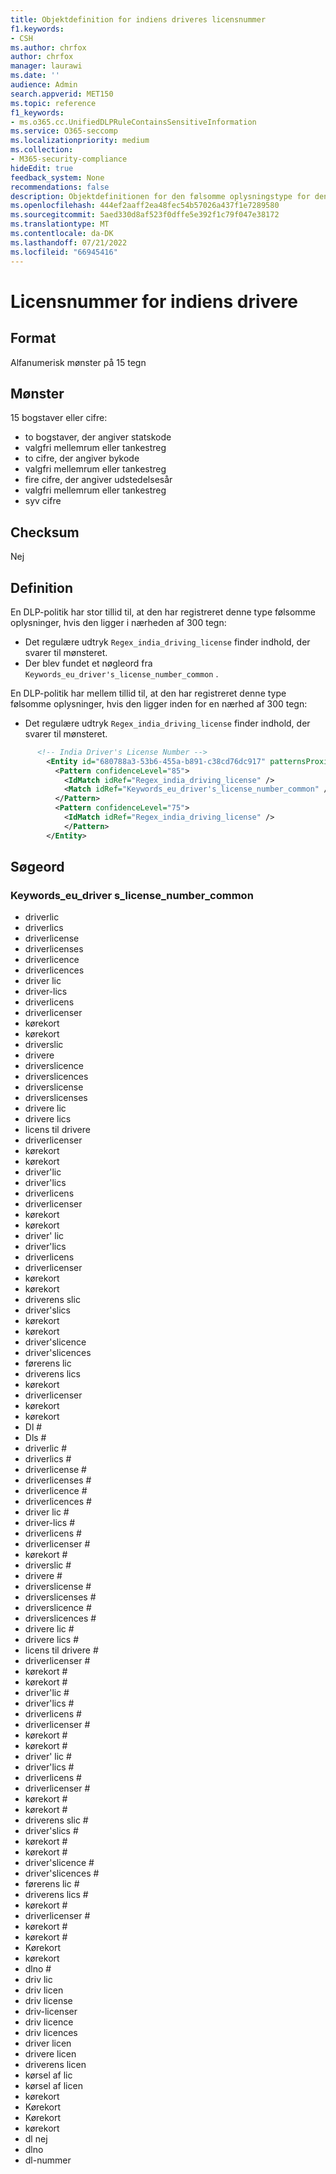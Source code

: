 ```yaml
---
title: Objektdefinition for indiens driveres licensnummer
f1.keywords:
- CSH
ms.author: chrfox
author: chrfox
manager: laurawi
ms.date: ''
audience: Admin
search.appverid: MET150
ms.topic: reference
f1_keywords:
- ms.o365.cc.UnifiedDLPRuleContainsSensitiveInformation
ms.service: O365-seccomp
ms.localizationpriority: medium
ms.collection:
- M365-security-compliance
hideEdit: true
feedback_system: None
recommendations: false
description: Objektdefinitionen for den følsomme oplysningstype for den indiske driverlicensnummer.
ms.openlocfilehash: 444ef2aaff2ea48fec54b57026a437f1e7289580
ms.sourcegitcommit: 5aed330d8af523f0dffe5e392f1c79f047e38172
ms.translationtype: MT
ms.contentlocale: da-DK
ms.lasthandoff: 07/21/2022
ms.locfileid: "66945416"
---
```

# <a name="india-drivers-license-number"></a>Licensnummer for indiens drivere

## <a name="format"></a>Format

Alfanumerisk mønster på 15 tegn

## <a name="pattern"></a>Mønster

15 bogstaver eller cifre:

- to bogstaver, der angiver statskode
- valgfri mellemrum eller tankestreg
- to cifre, der angiver bykode
- valgfri mellemrum eller tankestreg
- fire cifre, der angiver udstedelsesår
- valgfri mellemrum eller tankestreg
- syv cifre

## <a name="checksum"></a>Checksum

Nej

## <a name="definition"></a>Definition

En DLP-politik har stor tillid til, at den har registreret denne type følsomme oplysninger, hvis den ligger i nærheden af 300 tegn:

- Det regulære udtryk `Regex_india_driving_license` finder indhold, der svarer til mønsteret.
- Der blev fundet et nøgleord fra `Keywords_eu_driver's_license_number_common` .

En DLP-politik har mellem tillid til, at den har registreret denne type følsomme oplysninger, hvis den ligger inden for en nærhed af 300 tegn:

- Det regulære udtryk `Regex_india_driving_license` finder indhold, der svarer til mønsteret.

```xml
      <!-- India Driver's License Number -->
        <Entity id="680788a3-53b6-455a-b891-c38cd76dc917" patternsProximity="300" recommendedConfidence="85" relaxProximity="true">
          <Pattern confidenceLevel="85">
            <IdMatch idRef="Regex_india_driving_license" />
            <Match idRef="Keywords_eu_driver's_license_number_common" />
          </Pattern>
          <Pattern confidenceLevel="75">
            <IdMatch idRef="Regex_india_driving_license" />
            </Pattern>
        </Entity>
```

## <a name="keywords"></a>Søgeord

### <a name="keywords_eu_drivers_license_number_common"></a>Keywords_eu_driver s_license_number_common

- driverlic
- driverlics
- driverlicense
- driverlicenses
- driverlicence
- driverlicences
- driver lic
- driver-lics
- driverlicens
- driverlicenser
- kørekort
- kørekort
- driverslic
- drivere
- driverslicence
- driverslicences
- driverslicense
- driverslicenses
- drivere lic
- drivere lics
- licens til drivere
- driverlicenser
- kørekort
- kørekort
- driver'lic
- driver'lics
- driverlicens
- driverlicenser
- kørekort
- kørekort
- driver' lic
- driver'lics
- driverlicens
- driverlicenser
- kørekort
- kørekort
- driverens slic
- driver'slics
- kørekort
- kørekort
- driver'slicence
- driver'slicences
- førerens lic
- driverens lics
- kørekort
- driverlicenser
- kørekort
- kørekort
- Dl #
- Dls #
- driverlic #
- driverlics #
- driverlicense #
- driverlicenses #
- driverlicence #
- driverlicences #
- driver lic #
- driver-lics #
- driverlicens #
- driverlicenser #
- kørekort #
- driverslic #
- drivere #
- driverslicense #
- driverslicenses #
- driverslicence #
- driverslicences #
- drivere lic #
- drivere lics #
- licens til drivere #
- driverlicenser #
- kørekort #
- kørekort #
- driver'lic #
- driver'lics #
- driverlicens #
- driverlicenser #
- kørekort #
- kørekort #
- driver' lic #
- driver'lics #
- driverlicens #
- driverlicenser #
- kørekort #
- kørekort #
- driverens slic #
- driver'slics #
- kørekort #
- kørekort #
- driver'slicence #
- driver'slicences #
- førerens lic #
- driverens lics #
- kørekort #
- driverlicenser #
- kørekort #
- kørekort #
- Kørekort
- kørekort
- dlno #
- driv lic
- driv licen
- driv license
- driv-licenser
- driv licence
- driv licences
- driver licen
- drivere licen
- driverens licen
- kørsel af lic
- kørsel af licen
- kørekort
- Kørekort
- Kørekort
- kørekort
- dl nej
- dlno
- dl-nummer